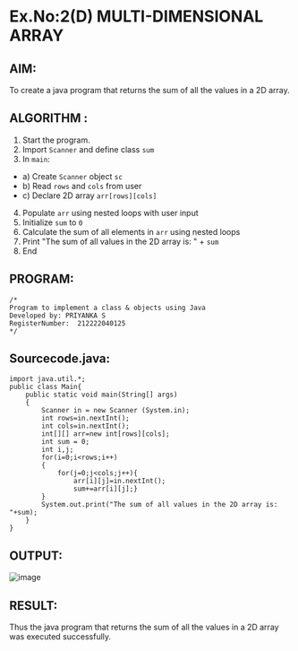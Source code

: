 # Ex.No:2(D) MULTI-DIMENSIONAL ARRAY

## AIM:

To create a java program that returns the sum of all the values in a 2D array.

## ALGORITHM :

1. Start the program.
2. Import `Scanner` and define class `sum`
3. In `main`:

- a) Create `Scanner` object `sc`
- b) Read `rows` and `cols` from user
- c) Declare 2D array `arr[rows][cols]`

4. Populate `arr` using nested loops with user input
5. Initialize `sum` to `0`
6. Calculate the sum of all elements in `arr` using nested loops
7. Print "The sum of all values in the 2D array is: " + `sum`
8. End

## PROGRAM:

```
/*
Program to implement a class & objects using Java
Developed by: PRIYANKA S
RegisterNumber:  212222040125
*/
```

## Sourcecode.java:

```
import java.util.*;
public class Main{
    public static void main(String[] args)
    {
        Scanner in = new Scanner (System.in);
        int rows=in.nextInt();
        int cols=in.nextInt();
        int[][] arr=new int[rows][cols];
        int sum = 0;
        int i,j;
        for(i=0;i<rows;i++)
        {
            for(j=0;j<cols;j++){
                arr[i][j]=in.nextInt();
                sum+=arr[i][j];}
        }
        System.out.print("The sum of all values in the 2D array is: "+sum);
    }
}
```

## OUTPUT:

![image](https://github.com/user-attachments/assets/1336adb2-ec70-4054-b56f-08efacf8267b)

## RESULT:

Thus the java program that returns the sum of all the values in a 2D array was executed successfully.
